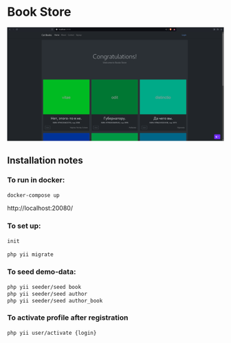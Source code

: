 # Book Store

<img src="screen1.png" alt="">

## Installation notes

### To run in docker:

`docker-compose up`

http://localhost:20080/

### To set up:

`init`

`php yii migrate`

### To seed demo-data:

```
php yii seeder/seed book 
php yii seeder/seed author 
php yii seeder/seed author_book
```

### To activate profile after registration

```
php yii user/activate {login}
```
